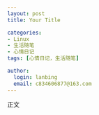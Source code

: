 ```yaml
---
layout: post
title: Your Title

categories:
- Linux
- 生活随笔
- 心情日记
tags: [心情日记，生活随笔]

author:
  login: lanbing
  email: c834606877@163.com
---
```




正文
